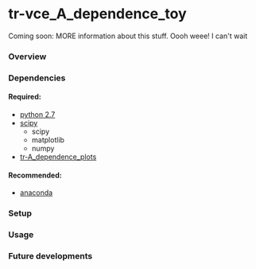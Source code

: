 # tr-vce_A_dependence_toy
Coming soon: MORE information about this stuff. Oooh weee! I can't wait

### Overview

### Dependencies

#### Required:
* [python 2.7](https://www.python.org/downloads) 
* [scipy](https://www.scipy.org/install.html)
  * scipy
  * matplotlib
  * numpy
* [tr-A_dependence_plots](https://github.com/dilynfullerton/tr-A_dependence_plots)

#### Recommended:
* [anaconda](https://www.continuum.io/downloads)

### Setup

### Usage

### Future developments
